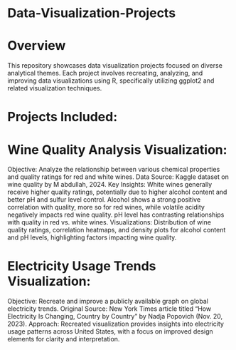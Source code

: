 # Data-Visualization-Projects

# Overview
This repository showcases data visualization projects focused on diverse analytical themes. Each project involves recreating, analyzing, and improving data visualizations using R, specifically utilizing ggplot2 and related visualization techniques.

# Projects Included:
# Wine Quality Analysis Visualization:

Objective: Analyze the relationship between various chemical properties and quality ratings for red and white wines.
Data Source: Kaggle dataset on wine quality by M abdullah, 2024.
Key Insights:
White wines generally receive higher quality ratings, potentially due to higher alcohol content and better pH and sulfur level control.
Alcohol shows a strong positive correlation with quality, more so for red wines, while volatile acidity negatively impacts red wine quality.
pH level has contrasting relationships with quality in red vs. white wines.
Visualizations:
Distribution of wine quality ratings, correlation heatmaps, and density plots for alcohol content and pH levels, highlighting factors impacting wine quality.

# Electricity Usage Trends Visualization:

Objective: Recreate and improve a publicly available graph on global electricity trends.
Original Source: New York Times article titled “How Electricity Is Changing, Country by Country” by Nadja Popovich (Nov. 20, 2023).
Approach: Recreated visualization provides insights into electricity usage patterns across United States, with a focus on improved design elements for clarity and interpretation.
